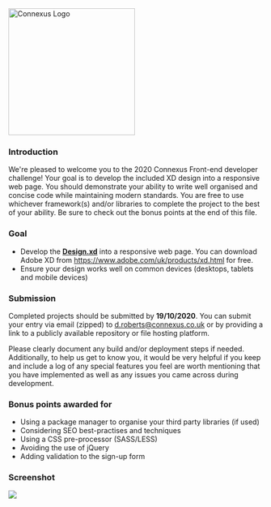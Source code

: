 <img src="https://www.connexus.co.uk/app/default/files-module/local/images/logo-dark.svg" alt="Connexus Logo" width="250" />


### Introduction

We're pleased to welcome you to the 2020 Connexus Front-end developer challenge! Your goal is to develop the included XD design into a responsive web page. You should demonstrate your ability to write well organised and concise code while maintaining modern standards.
You are free to use whichever framework(s) and/or libraries to complete the project to the best of your ability. Be sure to check out the bonus points at the end of this file.

### Goal

- Develop the **[Design.xd](https://github.com/dav0r/connexus-frontend-challenge/raw/main/Design.xd)** into a responsive web page. You can download Adobe XD from https://www.adobe.com/uk/products/xd.html for free.
- Ensure your design works well on common devices (desktops, tablets and mobile devices)

### Submission

Completed projects should be submitted by **19/10/2020**. You can submit your entry via email (zipped) to d.roberts@connexus.co.uk or by providing a link to a publicly available repository or file hosting platform. 

Please clearly document any build and/or deployment steps if needed. Additionally, to help us get to know you, it would be very helpful if you keep and include a log of any special features you feel are worth mentioning that you have implemented as well as any issues you came across during development.

### Bonus points awarded for

- Using a package manager to organise your third party libraries (if used)
- Considering SEO best-practises and techniques
- Using a CSS pre-processor (SASS/LESS)
- Avoiding the use of jQuery
- Adding validation to the sign-up form

### Screenshot
<img src="https://raw.githubusercontent.com/dav0r/connexus-frontend-challenge/main/Screenshots/Desktop.jpg" />
